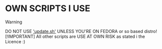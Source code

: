# OWN SCRIPTS I USE
> [!WARNING]
> DO NOT USE ['update.sh'](scripts/update.sh) UNLESS YOU'RE ON FEDORA or so based distro!
> [!IMPORTANT]
> All other scripts are USE AT OWN RISK as stated i the Licence :)

